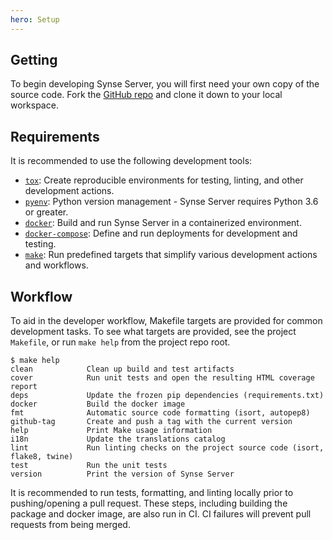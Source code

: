 ```yaml
---
hero: Setup 
---
```


## Getting

To begin developing Synse Server, you will first need your own copy of the source code.
Fork the [GitHub repo](https://github.com/vapor-ware/synse-server) and clone it down
to your local workspace.

## Requirements

It is recommended to use the following development tools:

- [`tox`](https://tox.readthedocs.io/en/latest): Create reproducible environments for
  testing, linting, and other development actions.
- [`pyenv`](https://github.com/pyenv/pyenv): Python version management - Synse Server
  requires Python 3.6 or greater.
- [`docker`](https://www.docker.com): Build and run Synse Server in a containerized
  environment.
- [`docker-compose`](https://docs.docker.com/compose/install): Define and run deployments
  for development and testing.
- [`make`](https://www.gnu.org/software/make): Run predefined targets that simplify
  various development actions and workflows.

## Workflow

To aid in the developer workflow, Makefile targets are provided for common development
tasks. To see what targets are provided, see the project `Makefile`, or run `make help`
from the project repo root.

```console
$ make help
clean            Clean up build and test artifacts
cover            Run unit tests and open the resulting HTML coverage report
deps             Update the frozen pip dependencies (requirements.txt)
docker           Build the docker image
fmt              Automatic source code formatting (isort, autopep8)
github-tag       Create and push a tag with the current version
help             Print Make usage information
i18n             Update the translations catalog
lint             Run linting checks on the project source code (isort, flake8, twine)
test             Run the unit tests
version          Print the version of Synse Server
```

It is recommended to run tests, formatting, and linting locally prior to pushing/opening
a pull request. These steps, including building the package and docker image, are also
run in CI. CI failures will prevent pull requests from being merged.

